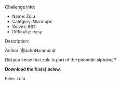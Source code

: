
Challenge Info:
 - Name: Zulu
 - Category: Warmups    
 - Solves: 862
 - Difficulty: easy


 Description:

 Author: @JohnHammond  
  
Did you know that zulu is part of the phonetic alphabet?   
  
 **Download the file(s) below.**


 Files: zulu
